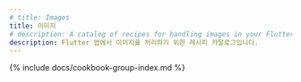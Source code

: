 ```yaml
---
# title: Images
title: 이미지
# description: A catalog of recipes for handling images in your Flutter app.
description: Flutter 앱에서 이미지를 처리하기 위한 레시피 카탈로그입니다.
---
```


{% include docs/cookbook-group-index.md %}
